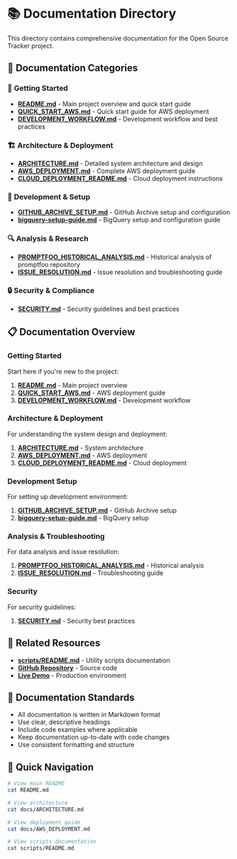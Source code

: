 # 📚 Documentation Directory

This directory contains comprehensive documentation for the Open Source Tracker project.

## 📁 Documentation Categories

### 🚀 **Getting Started**
- **[README.md](../README.md)** - Main project overview and quick start guide
- **[QUICK_START_AWS.md](QUICK_START_AWS.md)** - Quick start guide for AWS deployment
- **[DEVELOPMENT_WORKFLOW.md](DEVELOPMENT_WORKFLOW.md)** - Development workflow and best practices

### 🏗️ **Architecture & Deployment**
- **[ARCHITECTURE.md](ARCHITECTURE.md)** - Detailed system architecture and design
- **[AWS_DEPLOYMENT.md](AWS_DEPLOYMENT.md)** - Complete AWS deployment guide
- **[CLOUD_DEPLOYMENT_README.md](CLOUD_DEPLOYMENT_README.md)** - Cloud deployment instructions

### 🔧 **Development & Setup**
- **[GITHUB_ARCHIVE_SETUP.md](GITHUB_ARCHIVE_SETUP.md)** - GitHub Archive setup and configuration
- **[bigquery-setup-guide.md](bigquery-setup-guide.md)** - BigQuery setup and configuration guide

### 🔍 **Analysis & Research**
- **[PROMPTFOO_HISTORICAL_ANALYSIS.md](PROMPTFOO_HISTORICAL_ANALYSIS.md)** - Historical analysis of promptfoo repository
- **[ISSUE_RESOLUTION.md](ISSUE_RESOLUTION.md)** - Issue resolution and troubleshooting guide

### 🔒 **Security & Compliance**
- **[SECURITY.md](SECURITY.md)** - Security guidelines and best practices

## 📋 **Documentation Overview**

### **Getting Started**
Start here if you're new to the project:
1. **[README.md](../README.md)** - Main project overview
2. **[QUICK_START_AWS.md](QUICK_START_AWS.md)** - AWS deployment guide
3. **[DEVELOPMENT_WORKFLOW.md](DEVELOPMENT_WORKFLOW.md)** - Development workflow

### **Architecture & Deployment**
For understanding the system design and deployment:
1. **[ARCHITECTURE.md](ARCHITECTURE.md)** - System architecture
2. **[AWS_DEPLOYMENT.md](AWS_DEPLOYMENT.md)** - AWS deployment
3. **[CLOUD_DEPLOYMENT_README.md](CLOUD_DEPLOYMENT_README.md)** - Cloud deployment

### **Development Setup**
For setting up development environment:
1. **[GITHUB_ARCHIVE_SETUP.md](GITHUB_ARCHIVE_SETUP.md)** - GitHub Archive setup
2. **[bigquery-setup-guide.md](bigquery-setup-guide.md)** - BigQuery setup

### **Analysis & Troubleshooting**
For data analysis and issue resolution:
1. **[PROMPTFOO_HISTORICAL_ANALYSIS.md](PROMPTFOO_HISTORICAL_ANALYSIS.md)** - Historical analysis
2. **[ISSUE_RESOLUTION.md](ISSUE_RESOLUTION.md)** - Troubleshooting guide

### **Security**
For security guidelines:
1. **[SECURITY.md](SECURITY.md)** - Security best practices

## 🔗 **Related Resources**

- **[scripts/README.md](../scripts/README.md)** - Utility scripts documentation
- **[GitHub Repository](https://github.com/Mihirgupta25/open-source-tracker)** - Source code
- **[Live Demo](https://d3ou2hv17g990f.cloudfront.net)** - Production environment

## 📝 **Documentation Standards**

- All documentation is written in Markdown format
- Use clear, descriptive headings
- Include code examples where applicable
- Keep documentation up-to-date with code changes
- Use consistent formatting and structure

## 🚀 **Quick Navigation**

```bash
# View main README
cat README.md

# View architecture
cat docs/ARCHITECTURE.md

# View deployment guide
cat docs/AWS_DEPLOYMENT.md

# View scripts documentation
cat scripts/README.md
``` 